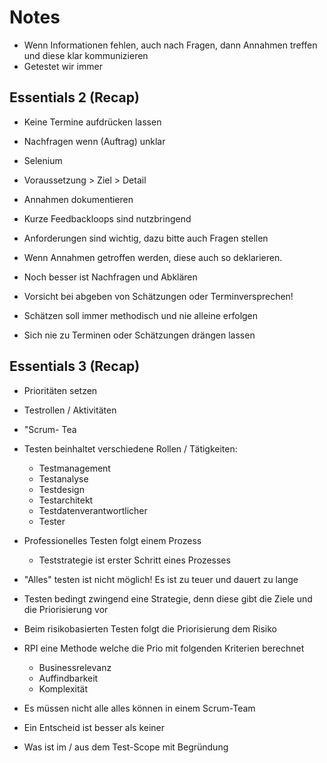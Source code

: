 # Notes

* Wenn Informationen fehlen, auch nach Fragen, dann Annahmen treffen und diese klar kommunizieren
* Getestet wir immer



## Essentials 2 (Recap)

* Keine Termine aufdrücken lassen
* Nachfragen wenn (Auftrag) unklar
* Selenium
* Voraussetzung > Ziel > Detail
* Annahmen dokumentieren

* Kurze Feedbackloops sind nutzbringend
* Anforderungen sind wichtig, dazu bitte auch Fragen stellen
* Wenn Annahmen getroffen werden, diese auch so deklarieren.
* Noch besser ist Nachfragen und Abklären
* Vorsicht bei abgeben von Schätzungen oder Terminversprechen!
* Schätzen soll immer methodisch und nie alleine erfolgen
* Sich nie zu Terminen oder Schätzungen drängen lassen



## Essentials 3 (Recap)

* Prioritäten setzen
* Testrollen / Aktivitäten
* "Scrum- Tea



* Testen beinhaltet verschiedene Rollen / Tätigkeiten:
  * Testmanagement
  * Testanalyse
  * Testdesign
  * Testarchitekt
  * Testdatenverantwortlicher
  * Tester
* Professionelles Testen folgt einem Prozess
  * Teststrategie ist erster Schritt eines Prozesses
* "Alles" testen ist nicht möglich! Es ist zu teuer und dauert zu lange
* Testen bedingt zwingend eine Strategie, denn diese gibt die Ziele und die Priorisierung vor
* Beim risikobasierten Testen folgt die Priorisierung dem Risiko
* RPI eine Methode welche die Prio mit folgenden Kriterien berechnet
  * Businessrelevanz
  * Auffindbarkeit
  * Komplexität
* Es müssen nicht alle alles können in einem Scrum-Team
* Ein Entscheid ist besser als keiner
* Was ist im / aus dem Test-Scope mit Begründung

